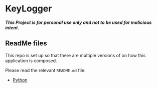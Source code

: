 # KeyLogger

**_This Project is for personal use only and not to be used for malicious intent._**

## ReadMe files

This repo is set up so that there are multiple versions of on how this application is composed.

Please read the relevant `README.md` file:

- [Python](./python/README.md)

